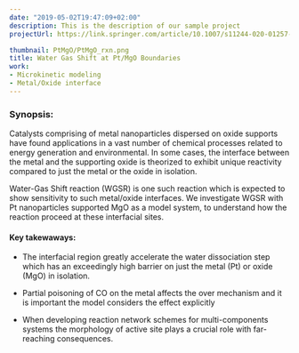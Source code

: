 ```yaml
---
date: "2019-05-02T19:47:09+02:00"
description: This is the description of our sample project
projectUrl: https://link.springer.com/article/10.1007/s11244-020-01257-4

thumbnail: PtMgO/PtMgO_rxn.png
title: Water Gas Shift at Pt/MgO Boundaries
work:
- Microkinetic modeling
- Metal/Oxide interface
---
```


### Synopsis: 

Catalysts comprising of metal nanoparticles dispersed on oxide supports have found applications in a vast number of chemical processes related to energy generation and environmental. In some cases, the interface between the metal and the supporting oxide is theorized to exhibit unique reactivity compared to just the metal or the oxide in isolation. 

Water-Gas Shift reaction (WGSR) is one such reaction which is expected to show sensitivity to such metal/oxide interfaces. We investigate WGSR with Pt nanoparticles supported MgO as a model system, to understand how the reaction proceed at these interfacial sites. 

#### Key takewaways: 

* The interfacial region greatly accelerate the water dissociation step which has an exceedingly high barrier on just the metal (Pt) or oxide (MgO) in isolation. 

* Partial poisoning of CO on the metal affects the over mechanism and it is important the model considers the effect explicitly 

* When developing reaction network schemes for multi-components systems the morphology of active site plays a crucial role with far-reaching consequences. 